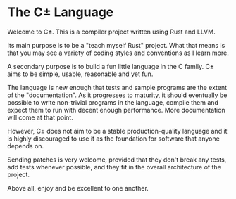 # The C± Language

Welcome to C±. This is a compiler project written using Rust and LLVM.

Its main purpose is to be a "teach myself Rust" project. What that means is that you may see a variety of coding styles and conventions as I learn more.

A secondary purpose is to build a fun little language in the C family. C± aims to be simple, usable, reasonable and yet fun.

The language is new enough that tests and sample programs are the extent of the "documentation". As it progresses to maturity, it should eventually be possible to write non-trivial programs in the language, compile them and expect them to run with decent enough performance. More documentation will come at that point.

However, C± does not aim to be a stable production-quality language and it is highly discouraged to use it as the foundation for software that anyone depends on.

Sending patches is very welcome, provided that they don't break any tests, add tests whenever possible, and they fit in the overall architecture of the project.

Above all, enjoy and be excellent to one another.
